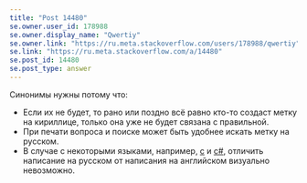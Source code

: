 ```yaml
---
title: "Post 14480"
se.owner.user_id: 178988
se.owner.display_name: "Qwertiy"
se.owner.link: "https://ru.meta.stackoverflow.com/users/178988/qwertiy"
se.link: "https://ru.meta.stackoverflow.com/a/14480"
se.post_id: 14480
se.post_type: answer
---
```

<p>Синонимы нужны потому что:</p>
<ul>
<li>Если их не будет, то рано или поздно всё равно кто-то создаст метку на кириллице, только она уже не будет связана с правильной.</li>
<li>При печати вопроса и поиске может быть удобнее искать метку на русском.</li>
<li>В случае с некоторыми языками, например, <a href="https://ru.stackoverflow.com/questions/tagged/c" class="s-tag post-tag" title="показать вопросы с меткой [c]" aria-label="показать вопросы с меткой [c]" rel="tag" aria-labelledby="tag-c-tooltip-container" data-tag-menu-origin="Unknown">c</a> и <a href="https://ru.stackoverflow.com/questions/tagged/c%23" class="s-tag post-tag" title="показать вопросы с меткой [c#]" aria-label="показать вопросы с меткой [c#]" rel="tag" aria-labelledby="tag-c#-tooltip-container" data-tag-menu-origin="Unknown">c#</a>, отличить написание на русском от написания на английском визуально невозможно.</li>
</ul>
